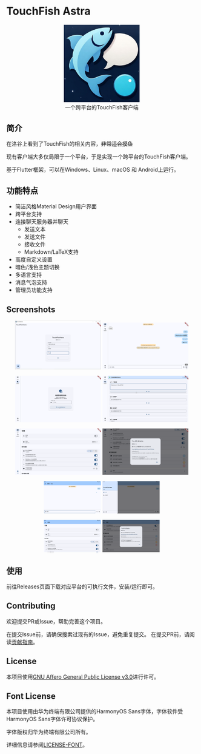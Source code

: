 # TouchFish Astra

<center> <img src="logo.jpg" alt="TouchFish Astra Logo" width="200"/> </center>

<center>一个跨平台的TouchFish客户端</center>

## 简介

在洛谷上看到了TouchFish的相关内容，~~非常适合摸鱼~~ 

现有客户端大多仅局限于一个平台，于是实现一个跨平台的TouchFish客户端。



基于Flutter框架，可以在Windows、Linux、macOS 和 Android上运行。


## 功能特点
 - 简洁风格Material Design用户界面
 - 跨平台支持
 - 连接聊天服务器并聊天
    - 发送文本
    - 发送文件
    - 接收文件
    - Markdown/LaTeX支持
- 高度自定义设置
- 暗色/浅色主题切换
- 多语言支持
- 消息气泡支持
- 管理员功能支持


## Screenshots

<p align="center">
  <img src="screenshots/windows_login_a.png" alt="Windows 登录界面" width="45%"/>
  <img src="screenshots/windows_chat_a.png" alt="Windows 聊天界面" width="45%"/>
</p>

<p align="center">
  <img src="screenshots/windows_admin_a.png" alt="Windows 管理界面" width="45%"/>
  <img src="screenshots/windows_admin_b.png" alt="Windows 管理界面 2" width="45%"/>
</p>

<p align="center">
  <img src="screenshots/windows_settings_a.png" alt="Windows 设置界面" width="45%"/>
  <img src="screenshots/windows_settings_b.png" alt="Windows 设置界面 2" width="45%"/>
</p>


<p align="center">
  <img src="screenshots/android_chat_a.png" alt="Android 聊天界面" width="30%"/>
  <img src="screenshots/android_chat_b.png" alt="Android 聊天界面 2" width="30%"/>
</p>

<p align="center">
  <img src="screenshots/android_settings_a.png" alt="Android 设置界面" width="30%"/>
  <img src="screenshots/android_settings_b.png" alt="Android 设置界面 2" width="30%"/>
</p>

## 使用

前往Releases页面下载对应平台的可执行文件，安装/运行即可。

## Contributing

欢迎提交PR或Issue，帮助完善这个项目。

在提交Issue前，请确保搜索过现有的Issue，避免重复提交。
在提交PR前，请阅读[贡献指南](CONTRIBUTING.md)。


## License

本项目使用[GNU Affero General Public License v3.0](LICENSE)进行许可。


## Font License

本项目使用由华为终端有限公司提供的HarmonyOS Sans字体，字体软件受HarmonyOS Sans字体许可协议保护。

字体版权归华为终端有限公司所有。

详细信息请参阅[LICENSE-FONT](LICENSE-FONT)。
